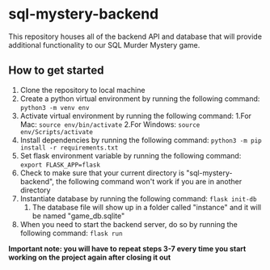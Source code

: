 # sql-mystery-backend

This repository houses all of the backend API and database that will provide additional functionality to our SQL Murder Mystery game.

## How to get started
1. Clone the repository to local machine
2. Create a python virtual environment by running the following command: `python3 -m venv env`
3. Activate virtual environment by running the following command: 
   1.For Mac: `source env/bin/activate`
   2.For Windows: `source env/Scripts/activate`
5. Install dependencies by running the following command: `python3 -m pip install -r requirements.txt`
6. Set flask environment variable by running the following command: `export FLASK_APP=flask`
7. Check to make sure that your current directory is "sql-mystery-backend", the following command won't work if you are in another directory
8. Instantiate database by running the following command: `flask init-db` 
   1. The database file will show up in a folder called "instance" and it will be named "game_db.sqlite"
9. When you need to start the backend server, do so by running the following command: `flask run`



**Important note: you will have to repeat steps 3-7 every time you start working on the project again after closing it out**

